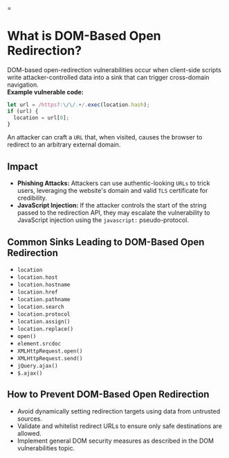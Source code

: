 =

# What is DOM-Based Open Redirection?

DOM-based open-redirection vulnerabilities occur when client-side scripts write attacker-controlled data into a sink that can trigger cross-domain navigation.  
**Example vulnerable code:**

```javascript
let url = /https?:\/\/.+/.exec(location.hash);
if (url) {
  location = url[0];
}
```

An attacker can craft a `URL` that, when visited, causes the browser to redirect to an arbitrary external domain.

## Impact

- **Phishing Attacks:** Attackers can use authentic-looking `URLs` to trick users, leveraging the website's domain and valid `TLS` certificate for credibility.
- **JavaScript Injection:** If the attacker controls the start of the string passed to the redirection API, they may escalate the vulnerability to JavaScript injection using the `javascript:` pseudo-protocol.

## Common Sinks Leading to DOM-Based Open Redirection

- `location`
- `location.host`
- `location.hostname`
- `location.href`
- `location.pathname`
- `location.search`
- `location.protocol`
- `location.assign()`
- `location.replace()`
- `open()`
- `element.srcdoc`
- `XMLHttpRequest.open()`
- `XMLHttpRequest.send()`
- `jQuery.ajax()`
- `$.ajax()`

## How to Prevent DOM-Based Open Redirection

- Avoid dynamically setting redirection targets using data from untrusted sources.
- Validate and whitelist redirect URLs to ensure only safe destinations are allowed.
- Implement general DOM security measures as described in the DOM vulnerabilities topic.
